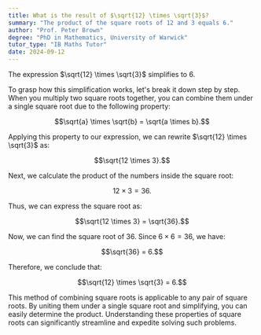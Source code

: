 ```yaml
---
title: What is the result of $\sqrt{12} \times \sqrt{3}$?
summary: "The product of the square roots of 12 and 3 equals 6."
author: "Prof. Peter Brown"
degree: "PhD in Mathematics, University of Warwick"
tutor_type: "IB Maths Tutor"
date: 2024-09-12
---
```


The expression $\sqrt{12} \times \sqrt{3}$ simplifies to $6$.

To grasp how this simplification works, let's break it down step by step. When you multiply two square roots together, you can combine them under a single square root due to the following property: 

$$\sqrt{a} \times \sqrt{b} = \sqrt{a \times b}.$$

Applying this property to our expression, we can rewrite $\sqrt{12} \times \sqrt{3}$ as:

$$\sqrt{12 \times 3}.$$

Next, we calculate the product of the numbers inside the square root:

$$12 \times 3 = 36.$$

Thus, we can express the square root as:

$$\sqrt{12 \times 3} = \sqrt{36}.$$

Now, we can find the square root of $36$. Since $6 \times 6 = 36$, we have:

$$\sqrt{36} = 6.$$

Therefore, we conclude that:

$$\sqrt{12} \times \sqrt{3} = 6.$$

This method of combining square roots is applicable to any pair of square roots. By uniting them under a single square root and simplifying, you can easily determine the product. Understanding these properties of square roots can significantly streamline and expedite solving such problems.
    